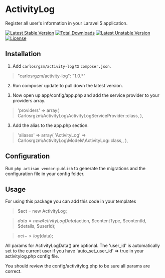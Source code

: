 # ActivityLog
Register all user's information in your Laravel 5 application.

[![Latest Stable Version](https://poser.pugx.org/carlosrgzm/activity-log/v/stable)](https://packagist.org/packages/carlosrgzm/activity-log)
[![Total Downloads](https://poser.pugx.org/carlosrgzm/activity-log/downloads)](https://packagist.org/packages/carlosrgzm/activity-log) 
[![Latest Unstable Version](https://poser.pugx.org/carlosrgzm/activity-log/v/unstable)](https://packagist.org/packages/carlosrgzm/activity-log)
[![License](https://poser.pugx.org/carlosrgzm/activity-log/license)](https://packagist.org/packages/carlosrgzm/activity-log)

## Installation

1. Add `carlosrgzm/activity-log` to `composer.json`.

 > "carlosrgzm/activity-log": "1.0.*"

2. Run composer update to pull down the latest version.

3. Now open up app/config/app.php and add the service provider to your providers array.

 >  'providers' => array(
        Carlosrgzm\ActivityLog\ActivityLogServiceProvider::class,
    ),

3. Add the alias to the app.php section.
 >  'aliases' => array(
        'ActivityLog' => Carlosrgzm\ActivityLog\Models\ActivityLog::class,,
    ),

## Configuration

Run `php artisan vendor:publish` to generate the migrations and the configuration file in your config folder.

## Usage

For using this package you can add this code in your templates

> $act = new ActivityLog;

> $data = new ActivityLogData($action, $contentType, $contentId, $details, $userId);
 
> $act->log($data);
 

All params for ActivityLogData() are optional. 
The 'user_id' is automatically set to the current user if you have 'auto_set_user_id' => true in your activitylog.php config file.
  
You should review the config/activitylog.php to be sure all params are correct.




